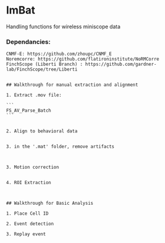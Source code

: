 # ImBat
Handling functions for wireless miniscope data


### Dependancies:
    CNMF-E: https://github.com/zhoupc/CNMF_E
    Noremcorre: https://github.com/flatironinstitute/NoRMCorre
    FinchScope (Liberti Branch) : https://github.com/gardner-lab/FinchScope/tree/Liberti
    
    
    ## Walkthrough for manual extraction and alignment
    
    1. Extract .mov file:
    
    ```
    FS_AV_Parse_Batch
    ```
    
    
    2. Align to behavioral data
    
    
    3. in the '.mat' folder, remove artifacts
    
    
    
    3. Motion correction
    
    
    4. ROI Extraction
    
    
    
    ## Walkthrough for Basic Analysis
    
    1. Place Cell ID
    
    2. Event detection
    
    3. Replay event
    
    
    
    
    
